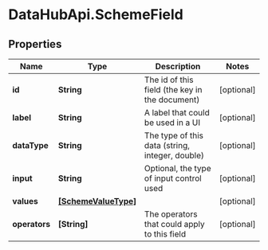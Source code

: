 # DataHubApi.SchemeField

## Properties
Name | Type | Description | Notes
------------ | ------------- | ------------- | -------------
**id** | **String** | The id of this field (the key in the document) | [optional] 
**label** | **String** | A label that could be used in a UI | [optional] 
**dataType** | **String** | The type of this data (string, integer, double) | [optional] 
**input** | **String** | Optional, the type of input control used | [optional] 
**values** | [**[SchemeValueType]**](SchemeValueType.md) |  | [optional] 
**operators** | **[String]** | The operators that could apply to this field | [optional] 


